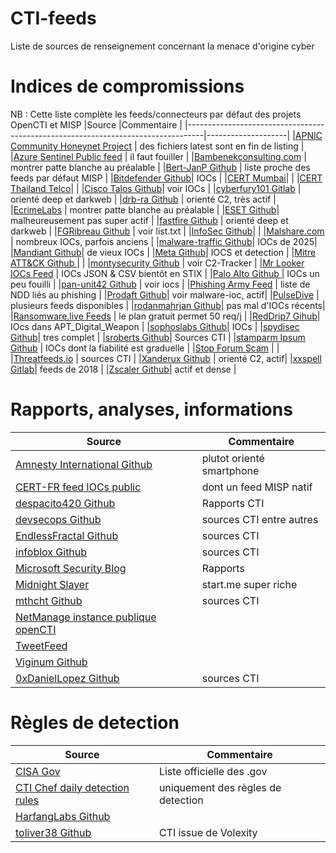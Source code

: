 # CTI-feeds
Liste de sources de renseignement concernant la menace d'origine cyber

# Indices de compromissions
NB : Cette liste complète les feeds/connecteurs par défaut des projets OpenCTI et MISP
|Source                                                                            |Commentaire         |
|----------------------------------------------------------------------------------|--------------------|
|[APNIC Community Honeynet Project](https://feeds.honeynet.asia) | des fichiers latest sont en fin de listing |
|[Azure Sentinel Public feed](https://github.com/Azure/Azure-Sentinel) | il faut fouiller |
|[Bambenekconsulting.com](https://osint.bambenekconsulting.com) | montrer patte blanche au préalable |
|[Bert-JanP Github](https://github.com/Bert-JanP/Open-Source-Threat-Intel-Feeds) | liste proche des feeds par défaut MISP |
|[Bitdefender Github](https://github.com/bitdefender/malware-ioc)| IOCs |
|[CERT Mumbai](https://github.com/MH-CERT)| |
|[CERT Thailand Telco](https://github.com/ttc-cert)| |
|[Cisco Talos Github](https://github.com/Cisco-Talos)| voir IOCs |
|[cyberfury101 Gitlab](https://gitlab.com/Cyberfury101/deepdarkCTI) | orienté deep et darkweb |
|[drb-ra Github](https://github.com/drb-ra/C2IntelFeeds) | orienté C2, très actif |
|[EcrimeLabs](https://ecrimelabs.net) | montrer patte blanche au préalable |
|[ESET Github](https://github.com/eset/malware-ioc/tree/master)| malheureusement pas super actif |
|[fastfire Github](https://github.com/fastfire/deepdarkCTI) | orienté deep et darkweb |
|[FGRibreau Github](https://github.com/FGRibreau/mailchecker) | voir list.txt |
|[InfoSec Github](https://github.com/GithubInfosec/latest-malware-IoC)| |
|[Malshare.com](https://malshare.com) | nombreux IOCs, parfois anciens |
|[malware-traffic Github](https://github.com/malware-traffic/indicators)| IOCs de 2025|
|[Mandiant Github](https://github.com/mandiant/iocs)| de vieux IOCs |
|[Meta Github](https://github.com/facebook/threat-research)| IOCS et detection |
|[Mitre ATT&CK Github ](https://github.com/mitre-attack/attack-stix-data) | |
|[montysecurity Github](https://github.com/montysecurity) | voir C2-Tracker |
|[Mr Looker IOCs Feed](https://iocfeed.mrlooquer.com) | IOCs JSON & CSV bientôt en STIX |
|[Palo Alto Github ](https://github.com/PaloAltoNetworks/Unit42-Threat-Intelligence-Article-Information)| IOCs un peu fouilli |
|[pan-unit42 Github](https://github.com/pan-unit42) | voir iocs |
|[Phishing Army Feed](https://phishing.army) | liste de NDD liés au phishing |
|[Prodaft Github](https://github.com/prodaft)| voir malware-ioc, actif|
|[PulseDive](https://pulsedive.com) | plusieurs feeds disponibles |
|[rodanmahrjan Github](https://github.com/rodanmaharjan/ThreatIntelligence)| pas mal d'IOCs récents|
|[Ransomware.live Feeds](https://www.ransomware.live/api) | le plan gratuit permet 50 req/j |
|[RedDrip7 Gihub](https://github.com/RedDrip7)| IOcs dans APT_Digital_Weapon |
|[sophoslabs Github](https://github.com/sophoslabs/IoCs)| IOCs |
|[spydisec Github](https://github.com/spydisec/spydithreatintel)| tres complet |
|[sroberts Github](https://github.com/sroberts/awesome-iocs)| Sources CTI |
|[stamparm Ipsum Github](https://github.com/stamparm/Ipsum) | IOCs dont la fiabilité est graduelle |
|[Stop Forum Scam](https://www.stopforumspam.com/downloads) | |
|[Threatfeeds.io](https://threatfeeds.io) | sources CTI |
|[Xanderux Github](https://github.com/Xanderux/C2watcher) | orienté C2, actif|
|[xxspell Gitlab](https://gitlab.com/xxspell/ctifeeds)| feeds de 2018 |
|[Zscaler Github](https://github.com/ThreatLabz/iocs)| actif et dense |

# Rapports, analyses, informations
|Source                                                                            |Commentaire         |
|----------------------------------------------------------------------------------|--------------------|
|[Amnesty International Github](https://github.com/AmnestyTech/investigations) | plutot orienté smartphone |
|[CERT-FR feed IOCs public](https://www.cert.ssi.gouv.fr/ioc) | dont un feed MISP natif |
|[despacito420 Github](https://github.com/despacito420/The-Feed)| Rapports CTI |
|[devsecops Github](https://github.com/devsecops/awesome-devsecops) | sources CTI entre autres |
|[EndlessFractal Github](https://github.com/EndlessFractal/Threat-Intel-Feed)|sources CTI |
|[infoblox Github](https://github.com/infobloxopen/threat-intelligence) | sources CTI |
|[Microsoft Security Blog](https://www.microsoft.com/en-us/security/blog/)| Rapports |
|[Midnight Slayer](https://start.me/p/wMPxqX/cyber-threat-intelligence)| start.me super riche |
|[mthcht Github](https://github.com/mthcht) | sources CTI |
|[NetManage instance publique openCTI](https://opencti.netmanageit.com/dashboard) | |
|[TweetFeed](https://tweetfeed.live) | |
|[Viginum Github ](https://github.com/VIGINUM-FR/Rapports-Techniques) | |
|[0xDanielLopez Github](https://github.com/0xDanielLopez)| sources CTI |

# Règles de detection
|Source                                                                            |Commentaire         |
|----------------------------------------------------------------------------------|--------------------|
|[CISA Gov](https://github.com/cisagov)| Liste officielle des .gov |
|[CTI Chef daily detection rules](https://dispatch.ctichef.com/feeds) | uniquement des règles de detection |
|[HarfangLabs Github](https://github.com/HarfangLab/iocs)| |
|[toliver38 Github](https://github.com/stars/toliver38/lists/detection-content) | CTI issue de Volexity |
